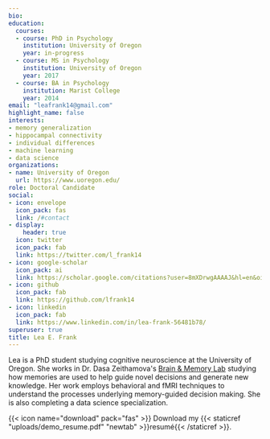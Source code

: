 ```yaml
---
bio: 
education:
  courses:
  - course: PhD in Psychology
    institution: University of Oregon
    year: in-progress
  - course: MS in Psychology
    institution: University of Oregon
    year: 2017
  - course: BA in Psychology
    institution: Marist College
    year: 2014
email: "leafrank14@gmail.com"
highlight_name: false
interests:
- memory generalization
- hippocampal connectivity
- individual differences
- machine learning
- data science
organizations:
- name: University of Oregon
  url: https://www.uoregon.edu/
role: Doctoral Candidate
social:
- icon: envelope
  icon_pack: fas
  link: /#contact
- display:
    header: true
  icon: twitter
  icon_pack: fab
  link: https://twitter.com/l_frank14
- icon: google-scholar
  icon_pack: ai
  link: https://scholar.google.com/citations?user=8mXDrwgAAAAJ&hl=en&oi=sra
- icon: github
  icon_pack: fab
  link: https://github.com/lfrank14
- icon: linkedin
  icon_pack: fab
  link: https://www.linkedin.com/in/lea-frank-56481b78/
superuser: true
title: Lea E. Frank
---
```


Lea is a PhD student studying cognitive neuroscience at the University of Oregon. She works in Dr. Dasa Zeithamova's [Brain & Memory Lab](https://cognem.uoregon.edu/) studying how memories are used to help guide novel decisions and generate new knowledge. Her work employs behavioral and fMRI techniques to understand the processes underlying memory-guided decision making. She is also completing a data science specialization. 

{{< icon name="download" pack="fas" >}} Download my {{< staticref "uploads/demo_resume.pdf" "newtab" >}}resumé{{< /staticref >}}.

